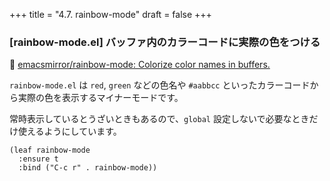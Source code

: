 +++
title = "4.7. rainbow-mode"
draft = false
+++
### [rainbow-mode.el] バッファ内のカラーコードに実際の色をつける
🔗 [emacsmirror/rainbow-mode: Colorize color names in buffers.]( https://github.com/emacsmirror/rainbow-mode) 

`rainbow-mode.el` は `red`, `green` などの色名や `#aabbcc` といったカラーコードから実際の色を表示するマイナーモードです。

常時表示しているとうざいときもあるので、`global` 設定しないで必要なときだけ使えるようにしています。

```elisp
(leaf rainbow-mode
  :ensure t
  :bind ("C-c r" . rainbow-mode))
```
